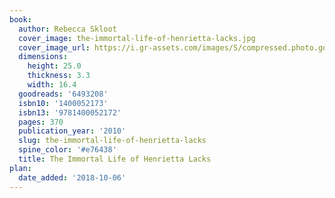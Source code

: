 ```yaml
---
book:
  author: Rebecca Skloot
  cover_image: the-immortal-life-of-henrietta-lacks.jpg
  cover_image_url: https://i.gr-assets.com/images/S/compressed.photo.goodreads.com/books/1327878144l/6493208._SX98_.jpg
  dimensions:
    height: 25.0
    thickness: 3.3
    width: 16.4
  goodreads: '6493208'
  isbn10: '1400052173'
  isbn13: '9781400052172'
  pages: 370
  publication_year: '2010'
  slug: the-immortal-life-of-henrietta-lacks
  spine_color: '#e76438'
  title: The Immortal Life of Henrietta Lacks
plan:
  date_added: '2018-10-06'
---
```

